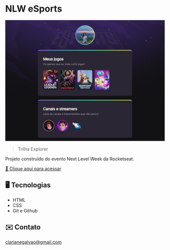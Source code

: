 # NLW eSports 

![preview](./.github/preview.png)

> Trilha Explorer

Projeto construído do evento Next Level Week da Rocketseat.

[🔗 Clique aqui para acessar](https://clarimoon.github.io/nlw-esports-explorer)

## 🖥️ Tecnologias

- HTML
- CSS 
- Git e Github

## ✉️ Contato

clarianegalvao@gmail.com